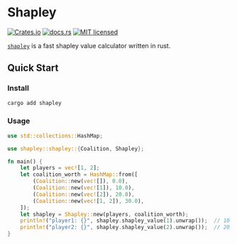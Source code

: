# Shapley


[![Crates.io](https://img.shields.io/crates/v/shapley)](https://crates.io/crates/shapley)
[![docs.rs](https://img.shields.io/docsrs/shapley)](https://docs.rs/shapley/latest/shapley/)
[![MIT licensed](https://img.shields.io/badge/license-MIT-blue.svg)](./LICENSE)


[`shapley`](https://github.com/shenxiangzhuang/shapley)
is a fast shapley value calculator written in rust.


## Quick Start

### Install

```bash
cargo add shapley
```

### Usage

```rust
use std::collections::HashMap;

use shapley::shapley::{Coalition, Shapley};

fn main() {
    let players = vec![1, 2];
    let coalition_worth = HashMap::from([
        (Coalition::new(vec![]), 0.0),
        (Coalition::new(vec![1]), 10.0),
        (Coalition::new(vec![2]), 20.0),
        (Coalition::new(vec![1, 2]), 30.0),
    ]);
    let shapley = Shapley::new(players, coalition_worth);
    println!("player1: {}", shapley.shapley_value(1).unwrap());  // 10
    println!("player2: {}", shapley.shapley_value(2).unwrap());  // 20
}
```

